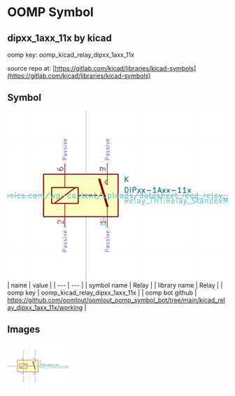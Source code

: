 # OOMP Symbol  
## dipxx_1axx_11x  by kicad  
  
oomp key: oomp_kicad_relay_dipxx_1axx_11x  
  
source repo at: [https://gitlab.com/kicad/libraries/kicad-symbols](https://gitlab.com/kicad/libraries/kicad-symbols)  
## Symbol  
  
[![working.png](working_600.png)](working.png)  
| name | value | 
| --- | --- | 
| symbol name | Relay | 
| library name | Relay | 
| oomp key | oomp_kicad_relay_dipxx_1axx_11x | 
| oomp bot github | https://github.com/oomlout/oomlout_oomp_symbol_bot/tree/main/kicad_relay_dipxx_1axx_11x/working | 
## Images  
  
[![working.png](working_140.png)](working.png)  
